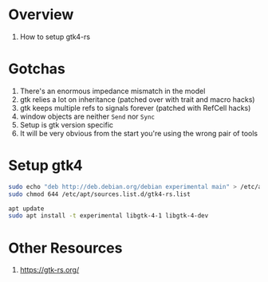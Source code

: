 # Overview
1. How to setup gtk4-rs


# Gotchas
1. There's an enormous impedance mismatch in the model
1. gtk relies a lot on inheritance (patched over with trait and macro hacks)
1. gtk keeps multiple refs to signals forever (patched with RefCell hacks)
1. window objects are neither `Send` nor `Sync`
1. Setup is gtk version specific
1. It will be very obvious from the start you're using the wrong pair of tools


# Setup gtk4
```bash
sudo echo "deb http://deb.debian.org/debian experimental main" > /etc/apt/sources.list.d/gtk4-rs.list
sudo chmod 644 /etc/apt/sources.list.d/gtk4-rs.list

apt update
sudo apt install -t experimental libgtk-4-1 libgtk-4-dev
```


# Other Resources
1. https://gtk-rs.org/
